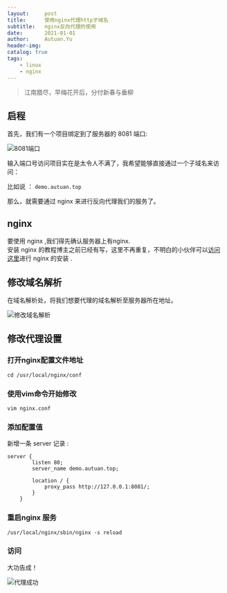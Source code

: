 ```yaml
---
layout:     post
title:      使用nginx代理http子域名
subtitle:   nginx反向代理的使用
date:       2021-01-01
author:     Autuan.Yu
header-img:
catalog: true
tags:
    - linux
    - nginx
---
```


>  江南腊尽，早梅花开后，分付新春与垂柳

## 启程
首先，我们有一个项目绑定到了服务器的 8081 端口:

![8081端口](https://i.loli.net/2021/01/01/YlbZv9BwOPd3hjT.png)

输入端口号访问项目实在是太令人不满了，我希望能够直接通过一个子域名来访问：

比如说 ： `demo.autuan.top`

那么，就需要通过 nginx 来进行反向代理我们的服务了。

## nginx
要使用 nginx ,我们得先确认服务器上有nginx.  
安装 nginx 的教程博主之前已经有写，这里不再重复，不明白的小伙伴可以[访问这里](http://autuan.top/2020/12/25/linux-nginx/)进行 nginx 的安装  .  

## 修改域名解析
在域名解析处，将我们想要代理的域名解析至服务器所在地址。  

![修改域名解析](https://i.loli.net/2021/01/01/Hsr9pFOJoUD3gCn.png)

## 修改代理设置
### 打开nginx配置文件地址
```` 
cd /usr/local/nginx/conf
````
### 使用vim命令开始修改
````
vim nginx.conf
````
### 添加配置值
新增一条 server 记录 :
````
server {
        listen 80;
        server_name demo.autuan.top;

        location / {
            proxy_pass http://127.0.0.1:8081/;
        }
    }
```` 

### 重启nginx 服务
```` 
/usr/local/nginx/sbin/nginx -s reload
````    

### 访问
大功告成！  

![代理成功](https://i.loli.net/2021/01/01/xf6U8Rks7E9KcT3.png)
